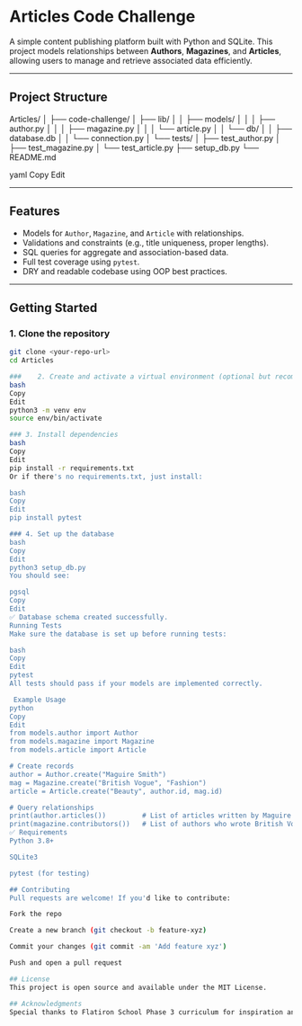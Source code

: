 # Articles Code Challenge
A simple content publishing platform built with Python and SQLite. This project models relationships between **Authors**, **Magazines**, and **Articles**, allowing users to manage and retrieve associated data efficiently.

---

## Project Structure

Articles/
│
├── code-challenge/
│ ├── lib/
│ │ ├── models/
│ │ │ ├── author.py
│ │ │ ├── magazine.py
│ │ │ └── article.py
│ │ └── db/
│ │ ├── database.db
│ │ └── connection.py
│ └── tests/
│ ├── test_author.py
│ ├── test_magazine.py
│ └── test_article.py
├── setup_db.py
└── README.md

yaml
Copy
Edit

---

## Features

- Models for `Author`, `Magazine`, and `Article` with relationships.
- Validations and constraints (e.g., title uniqueness, proper lengths).
- SQL queries for aggregate and association-based data.
- Full test coverage using `pytest`.
- DRY and readable codebase using OOP best practices.

---

## Getting Started

### 1. Clone the repository

```bash
git clone <your-repo-url>
cd Articles

###    2. Create and activate a virtual environment (optional but recommended)
bash
Copy
Edit
python3 -m venv env
source env/bin/activate

### 3. Install dependencies
bash
Copy
Edit
pip install -r requirements.txt
Or if there's no requirements.txt, just install:

bash
Copy
Edit
pip install pytest

### 4. Set up the database
bash
Copy
Edit
python3 setup_db.py
You should see:

pgsql
Copy
Edit
✅ Database schema created successfully.
Running Tests
Make sure the database is set up before running tests:

bash
Copy
Edit
pytest
All tests should pass if your models are implemented correctly.

 Example Usage
python
Copy
Edit
from models.author import Author
from models.magazine import Magazine
from models.article import Article

# Create records
author = Author.create("Maguire Smith")
mag = Magazine.create("British Vogue", "Fashion")
article = Article.create("Beauty", author.id, mag.id)

# Query relationships
print(author.articles())         # List of articles written by Maguire
print(magazine.contributors())   # List of authors who wrote British Vogue
✅ Requirements
Python 3.8+

SQLite3

pytest (for testing)

## Contributing
Pull requests are welcome! If you'd like to contribute:

Fork the repo

Create a new branch (git checkout -b feature-xyz)

Commit your changes (git commit -am 'Add feature xyz')

Push and open a pull request

## License
This project is open source and available under the MIT License.

## Acknowledgments
Special thanks to Flatiron School Phase 3 curriculum for inspiration and project structure.